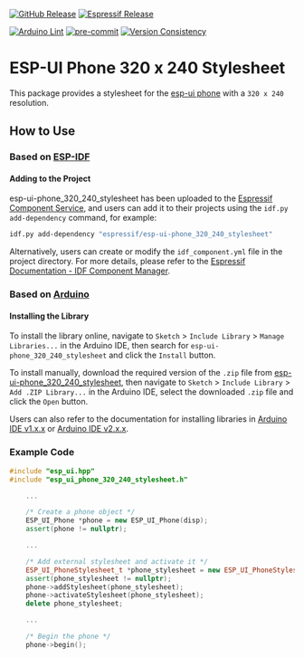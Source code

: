 [![GitHub Release](https://img.shields.io/github/v/release/esp-arduino-libs/esp-ui-phone_320_240_stylesheet)](https://github.com/esp-arduino-libs/esp-ui-phone_320_240_stylesheet/releases) [![Espressif Release](https://components.espressif.com/components/espressif/esp-ui-phone_320_240_stylesheet/badge.svg)](https://components.espressif.com/components/espressif/esp-ui-phone_320_240_stylesheet)

[![Arduino Lint](https://github.com/esp-arduino-libs/esp-ui-phone_320_240_stylesheet/actions/workflows/arduino_lint.yml/badge.svg)](https://github.com/esp-arduino-libs/esp-ui-phone_320_240_stylesheet/actions/workflows/arduino_lint.yml) [![pre-commit](https://github.com/esp-arduino-libs/esp-ui-phone_320_240_stylesheet/actions/workflows/pre-commit.yml/badge.svg)](https://github.com/esp-arduino-libs/esp-ui-phone_320_240_stylesheet/actions/workflows/pre-commit.yml) [![Version Consistency](https://github.com/esp-arduino-libs/esp-ui-phone_320_240_stylesheet/actions/workflows/check_lib_versions.yml/badge.svg)](https://github.com/esp-arduino-libs/esp-ui-phone_320_240_stylesheet/actions/workflows/check_lib_versions.yml)

# ESP-UI Phone 320 x 240 Stylesheet

This package provides a stylesheet for the [esp-ui phone](https://github.com/espressif/esp-ui/blob/master/docs/system_ui_phone.md) with a `320 x 240` resolution.

## How to Use

### Based on [ESP-IDF](https://docs.espressif.com/projects/esp-idf/en/latest/esp32/get-started/index.html)

#### Adding to the Project

esp-ui-phone_320_240_stylesheet has been uploaded to the [Espressif Component Service](https://components.espressif.com/), and users can add it to their projects using the `idf.py add-dependency` command, for example:

```bash
idf.py add-dependency "espressif/esp-ui-phone_320_240_stylesheet"
```

Alternatively, users can create or modify the `idf_component.yml` file in the project directory. For more details, please refer to the [Espressif Documentation - IDF Component Manager](https://docs.espressif.com/projects/esp-idf/en/latest/esp32/api-guides/tools/idf-component-manager.html).

### Based on [Arduino](https://docs.espressif.com/projects/arduino-esp32/en/latest/getting_started.html)

#### Installing the Library

To install the library online, navigate to `Sketch` > `Include Library` > `Manage Libraries...` in the Arduino IDE, then search for `esp-ui-phone_320_240_stylesheet` and click the `Install` button.

To install manually, download the required version of the `.zip` file from [esp-ui-phone_320_240_stylesheet](https://github.com/esp-arduino-libs/esp-ui-phone_320_240_stylesheet), then navigate to `Sketch` > `Include Library` > `Add .ZIP Library...` in the Arduino IDE, select the downloaded `.zip` file and click the `Open` button.

Users can also refer to the documentation for installing libraries in [Arduino IDE v1.x.x](https://docs.arduino.cc/software/ide-v1/tutorials/installing-libraries) or [Arduino IDE v2.x.x](https://docs.arduino.cc/software/ide-v2/tutorials/ide-v2-installing-a-library).

### Example Code

```cpp
#include "esp_ui.hpp"
#include "esp_ui_phone_320_240_stylesheet.h"

    ...

    /* Create a phone object */
    ESP_UI_Phone *phone = new ESP_UI_Phone(disp);
    assert(phone != nullptr);

    ...

    /* Add external stylesheet and activate it */
    ESP_UI_PhoneStylesheet_t *phone_stylesheet = new ESP_UI_PhoneStylesheet_t ESP_UI_PHONE_320_240_DARK_STYLESHEET();
    assert(phone_stylesheet != nullptr);
    phone->addStylesheet(phone_stylesheet);
    phone->activateStylesheet(phone_stylesheet);
    delete phone_stylesheet;

    ...

    /* Begin the phone */
    phone->begin();
```
